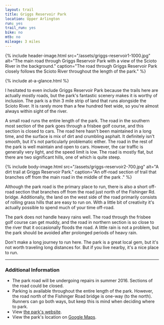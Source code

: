 ```yaml
---
layout: trail
title: Griggs Reservoir Park
location: Upper Arlington
run: yes
trail_run: yes
bike: no
mtb: no
mileage: 3 miles
---
```

{% include header-image.html src="/assets/griggs-reservoir1-1000.jpg" alt="The main road through Griggs Reservoir Park with a view of the Scioto River in the background." caption="The road through Griggs Reservoir Park closely follows the Scioto River throughout the length of the park." %}

{% include at-a-glance.html %}

I hesitated to even include Griggs Reservoir Park because the trails here are actually mostly roads, but the park's fantastic scenery makes it is worthy of inclusion.  The park is a thin 3 mile strip of land that runs alongside the Scioto River.  It is rarely more than a few hundred feet wide, so you're almost always within sight of the river.  

A small road runs the entire length of the park.  The road in the southern most section of the park goes through a frisbee golf course, and this section is closed to cars.  The road here hasn't been maintained in a long time, and the surface is mix of dirt and crumbling asphalt.  It definitely isn't smooth, but it's not particularly problematic either.  The road in the rest of the park is well maintain and open to cars.  However, the car traffic is generally very light, and the speed limit is low.  The road is mostly flat, but there are two significant hills, one of which is quite steep.

{% include body-image.html src="/assets/griggs-reservoir2-700.jpg" alt="A dirt trail at Griggs Reservoir Park." caption="An off-road section of trail that branches off from the main road in the middle of the park ." %}

Although the park road is the primary place to run, there is also a short off-road section that branches off from the road just north of the Fishinger Rd. bridge.  Additionally, the land on the west side of the road primarily consists of rolling grass hills that are easy to run on.  With a little bit of creativity it's actually possible to spend much of your time off-road.

The park does not handle heavy rains well.  The road through the frisbee golf course can get muddy, and the road in  northern section is so close to the river that it occasionally floods the road.  A little rain is not a problem, but the park should be avoided after prolonged periods of heavy rain.

Don't make a long journey to run here.  The park is a great local gem, but it's not worth traveling long distances for.  But if you live nearby, it's a nice place to run.

---

### Additional Information
* The park road will be undergoing repairs in summer 2016.  Sections of the road could be closed.
* Parking is available throughout the entire length of the park.  However, the road north of the Fishinger Road bridge is one-way (to the north).  Runners can go both ways, but keep this is mind when deciding where to park.
* View [the park's website](https://www.columbus.gov/recreationandparks/parks/Griggs-Reservoir-Park/).
* View the park's location on [Google Maps](https://goo.gl/maps/T6y9Jhvir8Q2).
